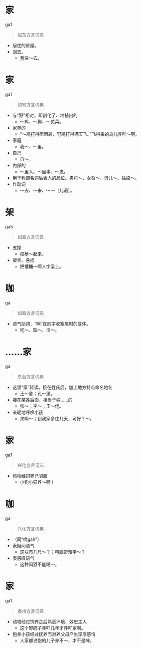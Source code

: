 # 家
ga1
> 如东方言词典
- 居住的房屋。
- 回去。
  - 我俫～去。

# 家
ga1
> 如皋方言词典
- 与“野”相对，即驯化了、培植出的
  - ～鸡、～狗、～苋菜。
- 家养的
  - “～鸡打得团团转，野鸡打得满天飞。”飞得来的鸟儿养吖～啊。
- 家庭
  - 我～、～里。
- 自己
  - 自～。
- 内部的
  - ～里人、～里事、～鬼。
- 用于称谓名词后表人的品位。男将～、女将～、伢儿～、姑娘～。
- 作动词
  - ～去、～来、～～（儿语）。

# 架
ga5
> 如皋方言词典
- 支撑
  - 把枪～起来。
- 架空、悬挂
  - 把槽桶～啊人字梁上。

# 咖
ga
> 如皋方言词典
- 语气助词，“啊”在前字收塞尾时的变体。
  - 吃～、跌～、活～。

# ……家
ga
> 东台方言词典
- 这里“家”轻读。接在姓氏后，加上地方特点命名地名
  - 王～舍；孔～堡。
- 接在某姓后面，相当于姓……的
  - 张～；李～；王～佬。
- 亲昵地呼唤小孩
  - 来啊～；到我家多住几天，可好？～。

# 家
ga1
> 兴化方言词典
- 动物经饲养己驯服
  - 小狗小猫养～啊！

# 咖
ga
> 兴化方言词典
- （同“唃gah”）
- 表疑问语气
  - 这块布几尺～？；电脑哿难学～？
- 表感叹语气
  - 这种闷酒不能喝～。


# 家
ga1
> 泰州方言词典
- 动物经过饲养之后熟悉环境，效忠主人
  - 这个野鸽子养吖几年才养吖家啊。
- 抱养小孩经过抚养而对养父母产生深厚感情
  - 人家都说抱的儿子养不～，才不是唻。

